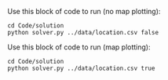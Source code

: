Use this block of code to run (no map plotting):

```
cd Code/solution
python solver.py ../data/location.csv false
```

Use this block of code to run (map plotting):

```
cd Code/solution
python solver.py ../data/location.csv true
```